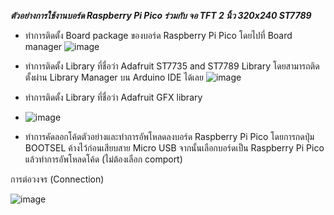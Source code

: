 ***ตัวอย่างการใช้งานบอร์ด Raspberry Pi Pico ร่วมกับ จอ TFT 2 นิ้ว 320x240 ST7789***
- ทำการติดตั้ง Board package ของบอร์ด Raspberry Pi Pico โดยไปที่ Board manager 
![image](https://user-images.githubusercontent.com/8803501/116512926-03405880-a8f3-11eb-8905-882b9dafd8aa.png)


- ทำการติดตั้ง Library ที่ชื่อว่า Adafruit ST7735 and ST7789 Library โดยสามารถติดตั้งผ่าน Library Manager บน Arduino IDE ได้เลย 
![image](https://user-images.githubusercontent.com/8803501/116513024-2b2fbc00-a8f3-11eb-94be-5bbba5c4271a.png)


-  ทำการติดตั้ง Library ที่ชื่อว่า Adafruit GFX library 
-  ![image](https://user-images.githubusercontent.com/8803501/116513568-ff610600-a8f3-11eb-97d4-8b883eeb4982.png)


- ทำการคัดลอกโค้ดตัวอย่างและทำการอัพโหลดลงบอร์ด Raspberry Pi Pico โดยการกดปุ่ม BOOTSEL ค้างไว้ก่อนเสียบสาย Micro USB จากนั้นเลือกบอร์ดเป็น Raspberry Pi Pico แล้วทำการอัพโหลดโค้ด (ไม่ต้องเลือก comport)

การต่อวงจร (Connection)

![image](https://user-images.githubusercontent.com/8803501/116512717-a644a280-a8f2-11eb-856f-e478806f7ad3.png)
